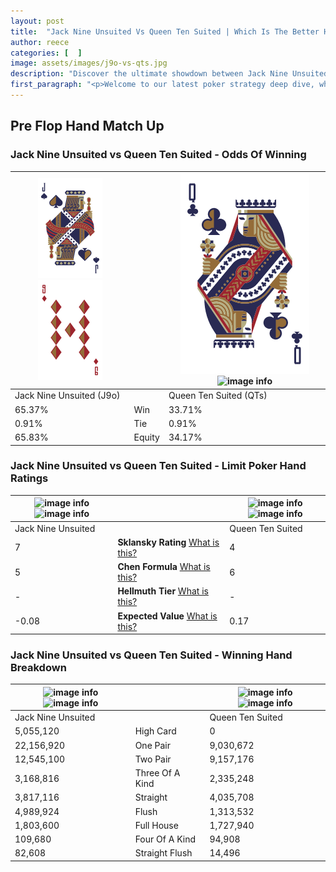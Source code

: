 ```yaml
---
layout: post
title:  "Jack Nine Unsuited Vs Queen Ten Suited | Which Is The Better Hand In Poker? A Complete Guide"
author: reece
categories: [  ]
image: assets/images/j9o-vs-qts.jpg
description: "Discover the ultimate showdown between Jack Nine Unsuited and Queen Ten Suited in poker! Uncover the odds, strategies, and scenarios where one hand triumphs over the other. Get ready to up your poker game with this thrilling analysis."
first_paragraph: "<p>Welcome to our latest poker strategy deep dive, where we're pitting two distinct hands against each other in a high-stakes showdown: Jack Nine Unsuited vs Queen Ten Suited.</p><p>In the dynamic world of poker, every decision counts, and knowing which hand holds the upper hand is key to your success at the table.</p><p>In this article, we'll dissect these two hands, explore the scenarios where one dominates the other, and equip you with the knowledge to make strategic choices that can tip the odds in your favor.</p><p>Get ready to unravel the intriguing dynamics of these poker hands and elevate your game to new heights.</p>"
---
```




[comment]: # (sp0)

## Pre Flop Hand Match Up

<div class="table hand-ratings" markdown="1"> 



### Jack Nine Unsuited vs Queen Ten Suited - Odds Of Winning


    
| ![image info](assets/images/hand1/J.png) ![image info](assets/images/hand1/9o.png) |  | ![image info](assets/images/hand2/Q.png) ![image info](assets/images/hand2/ts.png) |
| -------- | -------- | -------- |
| Jack Nine Unsuited (J9o) |  | Queen Ten Suited (QTs) |
| 65.37% | Win | 33.71% |
| 0.91% | Tie | 0.91% |
| 65.83% | Equity | 34.17% |




[comment]: # (sp1)



### Jack Nine Unsuited vs Queen Ten Suited - Limit Poker Hand Ratings


    
| ![image info](https://www.riverpairs.com/assets/images/hand1/J.png) ![image info](https://www.riverpairs.com/assets/images/hand1/9o.png) |  | ![image info](https://www.riverpairs.com/assets/images/hand2/Q.png) ![image info](https://www.riverpairs.com/assets/images/hand2/ts.png) |
| -------- | -------- | -------- |
| Jack Nine Unsuited |  | Queen Ten Suited |
| 7 | **Sklansky Rating** [What is this?](/sklansky-rating-explained) | 4 |
| 5 | **Chen Formula** [What is this?](/chen-formula-explained) | 6 |
| - | **Hellmuth Tier** [What is this?](/Hellmuth-tier-explained) | - |
| -0.08 | **Expected Value** [What is this?](/expected-value-explained) | 0.17 |




[comment]: # (sp2)



### Jack Nine Unsuited vs Queen Ten Suited - Winning Hand Breakdown


    
| ![image info](https://www.riverpairs.com/assets/images/hand1/J.png) ![image info](https://www.riverpairs.com/assets/images/hand1/9o.png) |  | ![image info](https://www.riverpairs.com/assets/images/hand2/Q.png) ![image info](https://www.riverpairs.com/assets/images/hand2/ts.png) |
| -------- | -------- | -------- |
| Jack Nine Unsuited |  | Queen Ten Suited |
| 5,055,120 | High Card | 0 |
| 22,156,920 | One Pair | 9,030,672 |
| 12,545,100 | Two Pair | 9,157,176 |
| 3,168,816 | Three Of A Kind | 2,335,248 |
| 3,817,116 | Straight | 4,035,708 |
| 4,989,924 | Flush | 1,313,532 |
| 1,803,600 | Full House | 1,727,940 |
| 109,680 | Four Of A Kind | 94,908 |
| 82,608 | Straight Flush | 14,496 |




[comment]: # (sp3)



</div>

[comment]: # (sp4)



[comment]: # (sp5)

